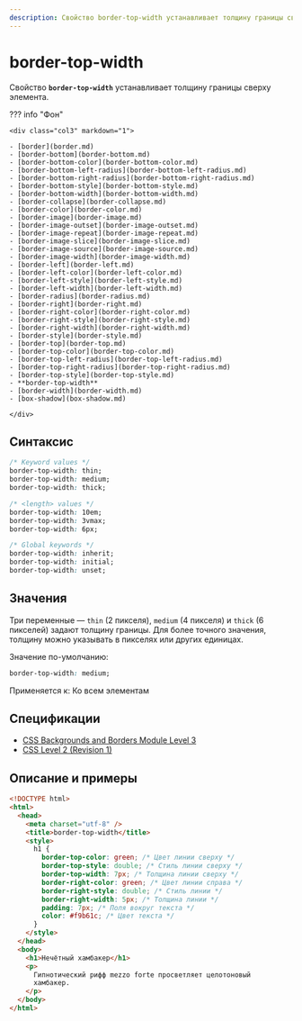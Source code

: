```yaml
---
description: Свойство border-top-width устанавливает толщину границы сверху элемента
---
```


# border-top-width

Свойство **`border-top-width`** устанавливает толщину границы сверху элемента.

??? info "Фон"

    <div class="col3" markdown="1">

    - [border](border.md)
    - [border-bottom](border-bottom.md)
    - [border-bottom-color](border-bottom-color.md)
    - [border-bottom-left-radius](border-bottom-left-radius.md)
    - [border-bottom-right-radius](border-bottom-right-radius.md)
    - [border-bottom-style](border-bottom-style.md)
    - [border-bottom-width](border-bottom-width.md)
    - [border-collapse](border-collapse.md)
    - [border-color](border-color.md)
    - [border-image](border-image.md)
    - [border-image-outset](border-image-outset.md)
    - [border-image-repeat](border-image-repeat.md)
    - [border-image-slice](border-image-slice.md)
    - [border-image-source](border-image-source.md)
    - [border-image-width](border-image-width.md)
    - [border-left](border-left.md)
    - [border-left-color](border-left-color.md)
    - [border-left-style](border-left-style.md)
    - [border-left-width](border-left-width.md)
    - [border-radius](border-radius.md)
    - [border-right](border-right.md)
    - [border-right-color](border-right-color.md)
    - [border-right-style](border-right-style.md)
    - [border-right-width](border-right-width.md)
    - [border-style](border-style.md)
    - [border-top](border-top.md)
    - [border-top-color](border-top-color.md)
    - [border-top-left-radius](border-top-left-radius.md)
    - [border-top-right-radius](border-top-right-radius.md)
    - [border-top-style](border-top-style.md)
    - **border-top-width**
    - [border-width](border-width.md)
    - [box-shadow](box-shadow.md)

    </div>

## Синтаксис

```css
/* Keyword values */
border-top-width: thin;
border-top-width: medium;
border-top-width: thick;

/* <length> values */
border-top-width: 10em;
border-top-width: 3vmax;
border-top-width: 6px;

/* Global keywords */
border-top-width: inherit;
border-top-width: initial;
border-top-width: unset;
```

## Значения

Три переменные — `thin` (2 пикселя), `medium` (4 пикселя) и `thick` (6 пикселей) задают толщину границы. Для более точного значения, толщину можно указывать в пикселях или других единицах.

Значение по-умолчанию:

```css
border-top-width: medium;
```

Применяется к: Ко всем элементам

## Спецификации

- [CSS Backgrounds and Borders Module Level 3](http://dev.w3.org/csswg/css3-background/#the-border-width)
- [CSS Level 2 (Revision 1)](http://www.w3.org/TR/CSS2/box.html#border-width-properties)

## Описание и примеры

```html
<!DOCTYPE html>
<html>
  <head>
    <meta charset="utf-8" />
    <title>border-top-width</title>
    <style>
      h1 {
        border-top-color: green; /* Цвет линии сверху */
        border-top-style: double; /* Стиль линии сверху */
        border-top-width: 7px; /* Толщина линии сверху */
        border-right-color: green; /* Цвет линии справа */
        border-right-style: double; /* Стиль линии */
        border-right-width: 5px; /* Толщина линии */
        padding: 7px; /* Поля вокруг текста */
        color: #f9b61c; /* Цвет текста */
      }
    </style>
  </head>
  <body>
    <h1>Нечётный хамбакер</h1>
    <p>
      Гипнотический рифф mezzo forte просветляет целотоновый
      хамбакер.
    </p>
  </body>
</html>
```
